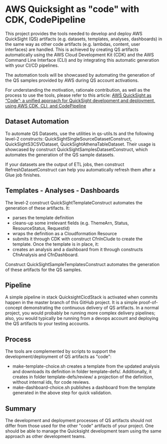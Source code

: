 # AWS Quicksight as "code" with CDK, CodePipeline

This project provides the tools needed to develop and deploy AWS QuickSight (QS) artifacts (e.g. datasets, templates, analyses, dashboards) in the same way as other code artifacts (e.g. lambdas, content, user interfaces) are handled. This is achieved by creating QS artifacts automatically using the AWS Cloud Development Kit (CDK) and the AWS Command Line Interface (CLI) and by integrating this automatic generation with your CI/CD pipelines.

The automation tools will be showcased by automating the generation of the QS samples provided by AWS during QS account activations. 

For understanding the motivation, rationale contribution, as well as the process to use the tools, please refer to this article:
[AWS QuickSight as “Code”; a unified approach for QuickSight development and deployment, using AWS CDK, CLI, and CodePipeline](https://medium.com/@gmournos/aws-quicksight-as-code-a-unified-approach-for-quicksight-development-and-deployment-using-aws-30bbb6bd253a)

## Dataset Automation

To automate QS Datasets, use the utilities in qs-utils.ts and the following level-2 constructs: QuickSightSingleSourceDatasetConstruct, QuickSightS3CSVDataset, QuickSightAthenaTableDataset. Their usage is showcased by construct  QuickSightSamplesDatasetConstruct, which automates the generation of the QS sample datasets. 

If your datasets are the output of ETL jobs, then construct RefreshDatasetConstruct can help you automatically refresh them after a Glue job finishes.

## Templates - Analyses - Dashboards

The level-2 construct QuickSightTemplateConstruct automates the generation of these artifacts. It:

* parses the template definition
* cleans-up some irrelevant fields (e.g. ThemeArn, Status, ResourceStatus, RequestId)
* wraps the definition as a Cloudformation Resource
* submits it through CDK with construct CfnInClude to create the template. Once the template is in place, it: 
* creates an analysis and a dashboard from it through constructs CfnAnalysis and CfnDashboard.

Construct QuickSightSampleTemplatesConstruct automates the generation of these artifacts for the QS samples.

## Pipeline

A simple pipeline in stack QuicksightCicdStack  is activated when commits happen in the master branch of this GitHub project. It is a simple proof-of-concept demonstrating the continuous delivery of QS artifacts. In a normal project, you would probably be running more complex delivery pipelines; also, you would typically be running from a devops account and deploying the QS artifacts to your testing accounts.

## Process

The tools are complemented by scripts to support the development/deployment of QS artifacts as "code":
 
* make-template-choice.sh creates a template from the updated analysis and downloads its definition in folder template-defs/. Additionally, it creates in folder template-defs/review/ a projection of the definition, without internal ids, for code reviews. 
* make-dashboard-choice.sh publishes a dashboard from the template generated in the above step for quick validation.

## Summary
The development and deployment processes of QS artifacts should not differ from those used for the other "code" artifacts of your project. One should be able to manage the Quicksight development team using the same approach as other development teams.
